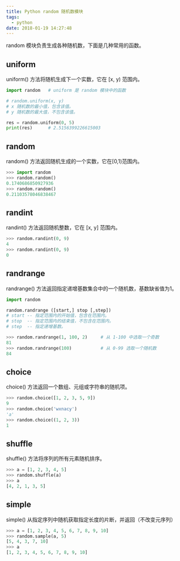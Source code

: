 ```yaml
---
title: Python random 随机数模块
tags:
  - python
date: 2018-01-19 14:27:48
---
```



random 模块负责生成各种随机数，下面是几种常用的函数。
<!-- more --><!-- toc -->
## uniform
uniform() 方法将随机生成下一个实数，它在 [x, y) 范围内。
```python
import random   # uniform 是 random 模块中的函数

# random.uniform(x, y)
# x 随机数的最小值，包含该值。
# y 随机数的最大值，不包含该值。

res = random.uniform(0, 5)
print(res)      # 2.5156399226615003
```

## random
random() 方法返回随机生成的一个实数，它在[0,1)范围内。
```python
>>> import random
>>> random.random()
0.1740686850927936
>>> random.random()
0.21103578046838467
```

## randint
randint() 方法返回随机整数，它在 [x, y] 范围内。
```python
>>> random.randint(0, 9)
4
>>> random.randint(0, 9)
0
```
## randrange
randrange() 方法返回指定递增基数集合中的一个随机数，基数缺省值为1。
```python
import random

random.randrange ([start,] stop [,step])
# start -- 指定范围内的开始值，包含在范围内。
# stop  -- 指定范围内的结束值，不包含在范围内。
# step  -- 指定递增基数。
```
```python
>>> random.randrange(1, 100, 2)     # 从 1-100 中选取一个奇数
81
>>> random.randrange(100)           # 从 0-99 选取一个随机数
84
```
## choice
choice() 方法返回一个数组、元组或字符串的随机项。
```python
>>> random.choice([1, 2, 3, 5, 9])
9
>>> random.choice('wxnacy')
'a'
>>> random.choice((1, 2, 3))
1
```
## shuffle
shuffle() 方法将序列的所有元素随机排序。
```python
>>> a = [1, 2, 3, 4, 5]
>>> random.shuffle(a)
>>> a
[4, 2, 1, 3, 5]
```
## simple
simple() 从指定序列中随机获取指定长度的片断，并返回（不改变元序列）
```python
>>> a = [1, 2, 3, 4, 5, 6, 7, 8, 9, 10]
>>> random.sample(a, 5)
[5, 4, 3, 7, 10]
>>> a
[1, 2, 3, 4, 5, 6, 7, 8, 9, 10]
```
